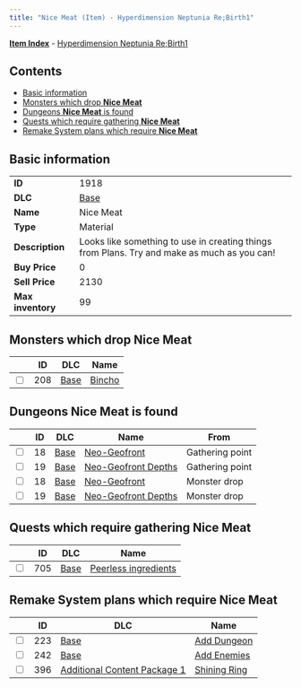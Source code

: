```yaml
---
title: "Nice Meat (Item) - Hyperdimension Neptunia Re;Birth1"
---
```


[**Item Index**](/neptunia/rb1/item/index.html) - [Hyperdimension Neptunia Re;Birth1](/neptunia/rb1)

## Contents

- [Basic information](#basic-information)
- [Monsters which drop **Nice Meat**](#monsters-which-drop-nice-meat)
- [Dungeons **Nice Meat** is found](#dungeons-nice-meat-is-found)
- [Quests which require gathering **Nice Meat**](#quests-which-require-gathering-nice-meat)
- [Remake System plans which require **Nice Meat**](#remake-system-plans-which-require-nice-meat)

## Basic information

|   |   |
| -- | -- |
| **ID** | 1918 |
| **DLC** | [Base](/neptunia/rb1/dlc/1-base.html) |
| **Name** | Nice Meat |
| **Type** | Material |
| **Description** | Looks like something to use in creating things from Plans. Try and make as much as you can! |
| **Buy Price** | 0 |
| **Sell Price** | 2130 |
| **Max inventory** | 99 |


## Monsters which drop **Nice Meat**

|    | ID | DLC | Name |
| -- | -- | --- | ---- |
| <input type="checkbox" id="rb1-monster-1-208" class="trackbox" /> | 208 | [Base](/neptunia/rb1/dlc/1-base.html) | [Bincho](/neptunia/rb1/monster/1-208-bincho.html) |


## Dungeons **Nice Meat** is found

|    | ID | DLC | Name | From |
| -- | -- | --- | ---- | ---- |
| <input type="checkbox" id="rb1-dungeon-1-18" class="trackbox" /> | 18 | [Base](/neptunia/rb1/dlc/1-base.html) | [Neo-Geofront](/neptunia/rb1/dungeon/1-18-neo-geofront.html) | Gathering point |
| <input type="checkbox" id="rb1-dungeon-1-19" class="trackbox" /> | 19 | [Base](/neptunia/rb1/dlc/1-base.html) | [Neo-Geofront Depths](/neptunia/rb1/dungeon/1-19-neo-geofront-depths.html) | Gathering point |
| <input type="checkbox" id="rb1-dungeon-1-18" class="trackbox" /> | 18 | [Base](/neptunia/rb1/dlc/1-base.html) | [Neo-Geofront](/neptunia/rb1/dungeon/1-18-neo-geofront.html) | Monster drop |
| <input type="checkbox" id="rb1-dungeon-1-19" class="trackbox" /> | 19 | [Base](/neptunia/rb1/dlc/1-base.html) | [Neo-Geofront Depths](/neptunia/rb1/dungeon/1-19-neo-geofront-depths.html) | Monster drop |


## Quests which require gathering **Nice Meat**

|    | ID | DLC | Name |
| -- | -- | --- | ---- |
| <input type="checkbox" id="rb1-quest-1-705" class="trackbox" /> | 705 | [Base](/neptunia/rb1/dlc/1-base.html) | [Peerless ingredients](/neptunia/rb1/quest/1-705-peerless-ingredients.html) |


## Remake System plans which require **Nice Meat**

|    | ID | DLC | Name |
| -- | -- | --- | ---- |
| <input type="checkbox" id="rb1-quest-1-223" class="trackbox" /> | 223 | [Base](/neptunia/rb1/dlc/1-base.html) | [Add Dungeon](/neptunia/rb1/quest/1-223-add-dungeon.html) |
| <input type="checkbox" id="rb1-quest-1-242" class="trackbox" /> | 242 | [Base](/neptunia/rb1/dlc/1-base.html) | [Add Enemies](/neptunia/rb1/quest/1-242-add-enemies.html) |
| <input type="checkbox" id="rb1-quest-10-396" class="trackbox" /> | 396 | [Additional Content Package 1](/neptunia/rb1/dlc/10-pack1.html) | [Shining Ring](/neptunia/rb1/quest/10-396-shining-ring.html) |
